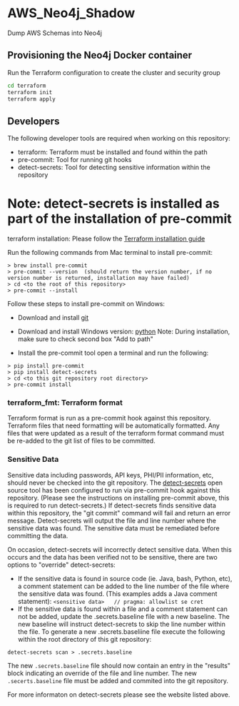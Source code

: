 # AWS_Neo4j_Shadow
Dump AWS Schemas into Neo4j


## Provisioning the Neo4j Docker container
Run the Terraform configuration to create the cluster and security group
```sh
cd terraform
terraform init
terraform apply
```

## Developers

The following developer tools are required when working on this repository:
* terraform: Terraform must be installed and found within the path
* pre-commit: Tool for running git hooks
* detect-secrets: Tool for detecting sensitive information within the repository

# Note: detect-secrets is installed as part of the installation of pre-commit

terraform installation: Please follow the [Terraform installation guide](https://www.terraform.io/docs/enterprise/install/index.html)

Run the following commands from Mac terminal to install pre-commit:
```
> brew install pre-commit
> pre-commit --version  (should return the version number, if no version number is returned, installation may have failed)
> cd <to the root of this repository>
> pre-commit --install
```

Follow these steps to install pre-commit on Windows:
- Download and install [git](https://git-scm.com/book/en/v2/Getting-Started-Installing-Git)
- Download and install Windows version: [python](https://www.python.org/downloads/) Note: During installation, make sure to check second box "Add to path"

- Install the pre-commit tool open a terminal and run the following:
```
> pip install pre-commit
> pip install detect-secrets
> cd <to this git repository root directory>
> pre-commit install
```

### terraform_fmt: Terraform format
Terraform format is run as a pre-commit hook against this repository.  Terraform files that need formatting will be automatically formatted.  Any files that were updated as a result of the terraform format command must be re-added to the git list of files to be committed.

### Sensitive Data

Sensitive data including passwords, API keys, PHI/PII information, etc, should never be checked into the git repository.  The [detect-secrets](https://github.com/Yelp/detect-secrets) open source tool has been configured to run via pre-commit hook against this repository. (Please see the instructions on installing pre-commit above, this is required to run detect-secrets.)  If detect-secrets finds sensitive data within this repository, the "git commit" command will fail and return an error message.  Detect-secrets will output the file and line number where the sensitive data was found. The sensitive data must be remediated before committing the data.

On occasion, detect-secrets will incorrectly detect sensitive data.  When this occurs and the data has been verified not to be sensitive, there are two options to "override" detect-secrets:
* If the sensitive data is found in source code (ie. Java, bash, Python, etc), a comment statement can be added to the line number of the file where the sensitive data was found.  (This examples adds a Java comment statement): `<sensitive data>   // pragma: allowlist se
cret`
* If the sensitive data is found within a file and a comment statement can not be added, update the .secrets.baseline file with a new baseline. The new baseline will instruct detect-secrets to skip the line number within the file. To generate a new .secrets.baseliine file execute the following within the root directory of this git repository:
```
detect-secrets scan > .secrets.baseline
```
The new `.secrets.baseline` file should now contain an entry in the "results" block indicating an override of the file and line number. The new `.secerts.baseline` file must be added and commited into the git repository.

For more informaton on detect-secrets please see the website listed above.

